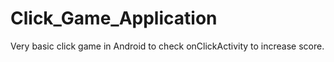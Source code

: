 # Click_Game_Application

Very basic click game in Android to check onClickActivity to increase score.

